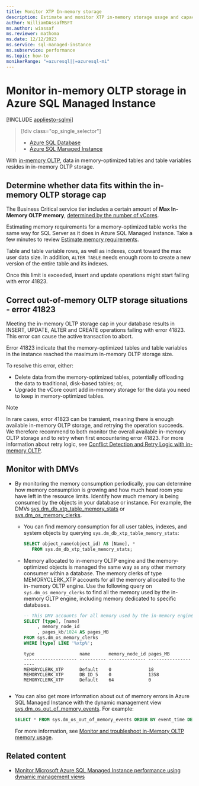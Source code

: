 ```yaml
---
title: Monitor XTP In-memory storage
description: Estimate and monitor XTP in-memory storage usage and capacity in Azure SQL Managed Instance; resolve capacity error 41823.
author: WilliamDAssafMSFT
ms.author: wiassaf
ms.reviewer: mathoma
ms.date: 12/12/2023
ms.service: sql-managed-instance
ms.subservice: performance
ms.topic: how-to
monikerRange: "=azuresql||=azuresql-mi"
---
```

# Monitor in-memory OLTP storage in Azure SQL Managed Instance
[!INCLUDE [appliesto-sqlmi](../includes/appliesto-sqlmi.md)]

> [!div class="op_single_selector"]
> * [Azure SQL Database](../database/in-memory-oltp-monitor-space.md?view=azuresql-db&preserve-view=true)
> * [Azure SQL Managed Instance](in-memory-oltp-monitor-space.md?view=azuresql-mi&preserve-view=true)

With [in-memory OLTP](in-memory-oltp-overview.md), data in memory-optimized tables and table variables resides in in-memory OLTP storage.

## Determine whether data fits within the in-memory OLTP storage cap

The Business Critical service tier includes a certain amount of **Max In-Memory OLTP memory**, [determined by the number of vCores](resource-limits.md?view=azuresql-mi&preserve-view=true).

Estimating memory requirements for a memory-optimized table works the same way for SQL Server as it does in Azure SQL Managed Instance. Take a few minutes to review [Estimate memory requirements](/sql/relational-databases/in-memory-oltp/estimate-memory-requirements-for-memory-optimized-tables?view=azuresqldb-mi-current&preserve-view=true).

Table and table variable rows, as well as indexes, count toward the max user data size. In addition, `ALTER TABLE` needs enough room to create a new version of the entire table and its indexes.

Once this limit is exceeded, insert and update operations might start failing with error 41823.

## Correct out-of-memory OLTP storage situations - error 41823

Meeting the in-memory OLTP storage cap in your database results in INSERT, UPDATE, ALTER and CREATE operations failing with error 41823. This error can cause the active transaction to abort.

Error 41823 indicate that the memory-optimized tables and table variables in the instance reached the maximum in-memory OLTP storage size.

To resolve this error, either:

- Delete data from the memory-optimized tables, potentially offloading the data to traditional, disk-based tables; or,
- Upgrade the vCore count add in-memory storage for the data you need to keep in memory-optimized tables.

> [!NOTE]
> In rare cases, error 41823 can be transient, meaning there is enough available in-memory OLTP storage, and retrying the operation succeeds. We therefore recommend to both monitor the overall available in-memory OLTP storage and to retry when first encountering error 41823. For more information about retry logic, see [Conflict Detection and Retry Logic with in-memory OLTP](/sql/relational-databases/In-memory-oltp/transactions-with-memory-optimized-tables#conflict-detection-and-retry-logic).

## Monitor with DMVs


- By monitoring the memory consumption periodically, you can determine how memory consumption is growing and how much head room you have left in the resource limits. Identify how much memory is being consumed by the objects in your database or instance. For example, the DMVs [sys.dm_db_xtp_table_memory_stats](/sql/relational-databases/system-dynamic-management-views/sys-dm-db-xtp-table-memory-stats-transact-sql?view=azuresqldb-mi-current&preserve-view=true) or [sys.dm_os_memory_clerks](/sql/relational-databases/system-dynamic-management-views/sys-dm-os-memory-clerks-transact-sql?view=azuresqldb-mi-current&preserve-view=true).

    - You can find memory consumption for all user tables, indexes, and system objects by querying `sys.dm_db_xtp_table_memory_stats`:

        ```sql  
        SELECT object_name(object_id) AS [Name], *  
           FROM sys.dm_db_xtp_table_memory_stats;
        ```

    - Memory allocated to in-memory OLTP engine and the memory-optimized objects is managed the same way as any other memory consumer within a database. The memory clerks of type MEMORYCLERK_XTP accounts for all the memory allocated to the in-memory OLTP engine. Use the following query on `sys.dm_os_memory_clerks` to find all the memory used by the in-memory OLTP engine, including memory dedicated to specific databases.
  
        ```sql  
        -- This DMV accounts for all memory used by the in-memory engine  
        SELECT [type], [name]
             , memory_node_id  
             , pages_kb/1024 AS pages_MB   
        FROM sys.dm_os_memory_clerks 
        WHERE [type] LIKE '%xtp%';
        ```  

        ```output
        type                 name       memory_node_id pages_MB  
        -------------------- ---------- -------------- --------------------  
        MEMORYCLERK_XTP      Default    0              18  
        MEMORYCLERK_XTP      DB_ID_5    0              1358  
        MEMORYCLERK_XTP      Default    64             0  
    ```

- You can also get more information about out of memory errors in Azure SQL Managed Instance with the dynamic management view [sys.dm_os_out_of_memory_events](/sql/relational-databases/system-dynamic-management-views/sys-dm-os-out-of-memory-events.md?view=azuresqldb-mi-current&preserve-view=true). For example:

    ```sql
    SELECT * FROM sys.dm_os_out_of_memory_events ORDER BY event_time DESC;
    ```

    For more information, see [Monitor and troubleshoot in-Memory OLTP memory usage](/sql/relational-databases/in-memory-oltp/monitor-and-troubleshoot-memory-usage?view=azuresqldb-mi-current&preserve-view=true).

## Related content

- [Monitor Microsoft Azure SQL Managed Instance performance using dynamic management views](monitoring-with-dmvs.md?view=azuresql-mi&preserve-view=true)
